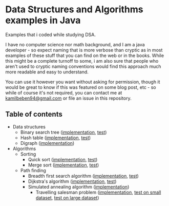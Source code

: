 
# Data Structures and Algorithms examples in Java
Examples that i coded while studying DSA.

I have no computer science nor math background, and I am a java developer - so expect naming that is more verbose than cryptic as in most examples of these stuff that you can find on the web or in the books.
While this might be a complete turnoff to some, i am also sure that people who aren't used to cryptic naming conventions would find this approach much more readable and easy to understand.

You can use it however you want without asking for permission, though it would be great to know if this was featured on some blog post, etc - so while of course it's not required, you can contact me at kamilbeben94@gmail.com or file an issue in this repository.

## Table of contents
  - Data structures
    - Binary search tree ([implementation](src/main/java/pl/beben/datastructure/BinarySearchTree.java), [test](src/test/java/pl/beben/datastructure/BinarySearchTreeTest.java))
    - Hash table ([implementation](src/main/java/pl/beben/datastructure/HashTable.java), [test](src/test/java/pl/beben/datastructure/HashTableTest.java))
    - Digraph ([implementation](src/main/java/pl/beben/datastructure/Digraph.java))
  - Algorithms
    - Sorting
      - Quick sort ([implementation](src/main/java/pl/beben/algorithm/sort/QuickSort.java), [test](src/test/java/pl/beben/algorithm/sort/QuickSortTest.java))
      - Merge sort ([implementation](src/main/java/pl/beben/algorithm/sort/MergeSort.java), [test](src/test/java/pl/beben/algorithm/sort/MergeSortTest.java))
    - Path finding
      - Breadth first search algorithm ([implementation](src/main/java/pl/beben/algorithm/pathfinding/BreadthFirstSearchAlgorithm.java), [test](src/test/java/pl/beben/algorithm/pathfinding/BreadthFirstSearchAlgorithmTest.java))
      - Dijkstra's algorithm ([implementation](src/main/java/pl/beben/algorithm/pathfinding/DijkstraAlgorithm.java), [test](src/test/java/pl/beben/algorithm/pathfinding/DijkstraAlgorithmTest.java))
      - Simulated annealing algorithm ([implementation](src/main/java/pl/beben/algorithm/simulatedannealing/SimulatedAnnealingAlgorithm.java))
        - Travelling salesman problem ([implementation](src/main/java/pl/beben/algorithm/simulatedannealing/TravellingSalesmanProblem.java), [test on small dataset](src/test/java/pl/beben/algorithm/simulatedannealing/TravellingSalesmanProblemTest.java), [test on large dataset](src/test/java/pl/beben/algorithm/simulatedannealing/TravellingSalesmanProblemXqf131Test.java))
